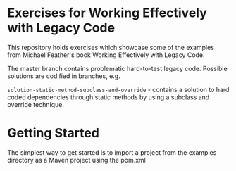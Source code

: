 Exercises for Working Effectively with Legacy Code
==================================================

This repository holds exercises which showcase some of the examples from Michael Feather's book Working Effectively with Legacy Code.

The master branch contains problematic hard-to-test legacy code.
Possible solutions are codified in branches, e.g.

```solution-static-method-subclass-and-override``` - contains a solution to hard coded dependencies through static methods by using a subclass and override technique.

Getting Started
===============
The simplest way to get started is to import a project from the examples directory as a Maven project using the pom.xml
